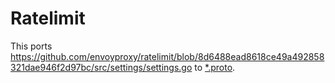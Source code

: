 # Ratelimit

This ports https://github.com/envoyproxy/ratelimit/blob/8d6488ead8618ce49a492858321dae946f2d97bc/src/settings/settings.go
to [*.proto](./settings/v1/).

